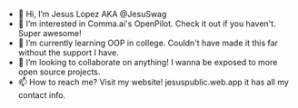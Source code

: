 - 👋 Hi, I’m Jesus Lopez AKA @JesuSwag
- 👀 I’m interested in Comma.ai's OpenPilot. Check it out if you haven't. Super awesome!
- 🌱 I’m currently learning OOP in college. Couldn't have made it this far without the support I have. 
- 💞️ I’m looking to collaborate on anything! I wanna be exposed to more open source projects.
- 📫 How to reach me? Visit my website! jesuspublic.web.app it has all my contact info.

<!---
JesuSwag/JesuSwag is a ✨ special ✨ repository because its `README.md` (this file) appears on your GitHub profile.
You can click the Preview link to take a look at your changes.
--->
